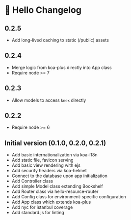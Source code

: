 # 👋 Hello Changelog

## 0.2.5

* Add long-lived caching to static (/public) assets

## 0.2.4

* Merge logic from koa-plus directly into App class
* Require node >= 7

## 0.2.3

* Allow models to access `knex` directly

## 0.2.2

* Require node >= 6

## Initial version (0.1.0, 0.2.0, 0.2.1)

* Add basic internationalization via koa-i18n
* Add static file, favicon serving
* Add basic view rendering with ejs
* Add security headers via koa-helmet
* Connect to the database upon app initialization
* Add Controller class
* Add simple Model class extending Bookshelf
* Add Router class via hello-resource-router
* Add Config class for environment-specific configuration
* Add App class which extends koa-plus
* Add nyc for istanbul coverage
* Add standard.js for linting
